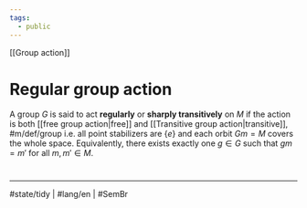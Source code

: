 ```yaml
---
tags:
  - public
---
```

[[Group action]]
# Regular group action

A group $G$ is said to act **regularly** or **sharply transitively** on $M$ if the action is both [[free group action|free]] and [[Transitive group action|transitive]], #m/def/group 
i.e. all point stabilizers are $\{ e \}$ and each orbit $Gm = M$ covers the whole space. 
Equivalently, there exists exactly one $g \in G$ such that $gm = m'$ for all $m, m' \in M$.

#
---
#state/tidy | #lang/en | #SemBr
